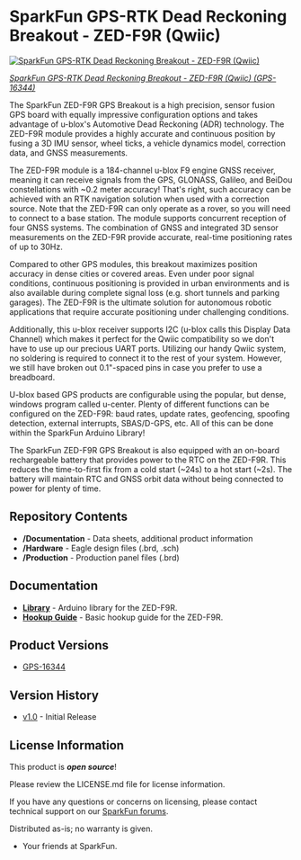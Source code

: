SparkFun GPS-RTK Dead Reckoning Breakout - ZED-F9R (Qwiic)
========================================

[![SparkFun GPS-RTK Dead Reckoning Breakout - ZED-F9R (Qwiic)](https://cdn.sparkfun.com//assets/parts/1/5/0/5/9/16344-SparkFun_GPS-RTK_Dead_Reckoning_Breakout_-_ZED-F9R__Qwiic_-01a.jpg)](https://www.sparkfun.com/products/16344)

[*SparkFun GPS-RTK Dead Reckoning Breakout - ZED-F9R (Qwiic) (GPS-16344)*](https://www.sparkfun.com/products/16344)

The SparkFun ZED-F9R GPS Breakout is a high precision, sensor fusion GPS board with equally impressive configuration options and takes advantage of u-blox's Automotive Dead Reckoning (ADR) technology. The ZED-F9R module provides a highly accurate and continuous position by fusing a 3D IMU sensor, wheel ticks, a vehicle dynamics model, correction data, and GNSS measurements.

The ZED-F9R module is a 184-channel u-blox F9 engine GNSS receiver, meaning it can receive signals from the GPS, GLONASS, Galileo, and BeiDou constellations with ~0.2 meter accuracy! That's right, such accuracy can be achieved with an RTK navigation solution when used with a correction source. Note that the ZED-F9R can only operate as a rover, so you will need to connect to a base station. The module supports concurrent reception of four GNSS systems. The combination of GNSS and integrated 3D sensor measurements on the ZED-F9R provide accurate, real-time positioning rates of up to 30Hz.

Compared to other GPS modules, this breakout maximizes position accuracy in dense cities or covered areas. Even under poor signal conditions, continuous positioning is provided in urban environments and is also available during complete signal loss (e.g. short tunnels and parking garages). The ZED-F9R is the ultimate solution for autonomous robotic applications that require accurate positioning under challenging conditions.

Additionally, this u-blox receiver supports I2C (u-blox calls this Display Data Channel) which makes it perfect for the Qwiic compatibility so we don't have to use up our precious UART ports. Utilizing our handy Qwiic system, no soldering is required to connect it to the rest of your system. However, we still have broken out 0.1"-spaced pins in case you prefer to use a breadboard.

U-blox based GPS products are configurable using the popular, but dense, windows program called u-center. Plenty of different functions can be configured on the ZED-F9R: baud rates, update rates, geofencing, spoofing detection, external interrupts, SBAS/D-GPS, etc. All of this can be done within the SparkFun Arduino Library!

The SparkFun ZED-F9R GPS Breakout is also equipped with an on-board rechargeable battery that provides power to the RTC on the ZED-F9R. This reduces the time-to-first fix from a cold start (~24s) to a hot start (~2s). The battery will maintain RTC and GNSS orbit data without being connected to power for plenty of time.

Repository Contents
-------------------

* **/Documentation** - Data sheets, additional product information
* **/Hardware** - Eagle design files (.brd, .sch)
* **/Production** - Production panel files (.brd)

Documentation
--------------
* **[Library](https://github.com/sparkfun/SparkFun_u-blox_GNSS_Arduino_Library)** - Arduino library for the ZED-F9R.
* **[Hookup Guide](https://learn.sparkfun.com/tutorials/1172)** - Basic hookup guide for the ZED-F9R.

Product Versions
----------------
* [GPS-16344](https://www.sparkfun.com/products/16344)

Version History
---------------
* [v1.0](https://github.com/sparkfun/SparkFun_GPS_Dead_Reckoning_ZED-F9R/releases/tag/v1.0) - Initial Release

License Information
-------------------

This product is _**open source**_! 

Please review the LICENSE.md file for license information. 

If you have any questions or concerns on licensing, please contact technical support on our [SparkFun forums](https://forum.sparkfun.com/viewforum.php?f=152).

Distributed as-is; no warranty is given.

- Your friends at SparkFun.

_<COLLABORATION CREDIT>_

